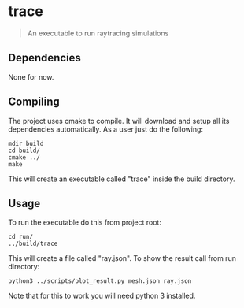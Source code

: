 # trace

> An executable to run raytracing simulations

## Dependencies
None for now.


## Compiling
The project uses cmake to compile. It will download and setup all its dependencies automatically.
As a user just do the following:
```
mdir build
cd build/
cmake ../
make
```
This will create an executable called "trace" inside the build directory.

## Usage

To run the executable do this from project root:
```
cd run/
../build/trace
```

This will create a file called "ray.json". To show the result call from run directory:
```
python3 ../scripts/plot_result.py mesh.json ray.json
```
Note that for this to work you will need python 3 installed.